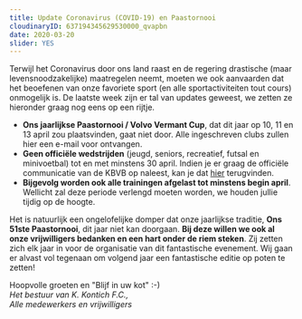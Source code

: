 ```yaml
---
title: Update Coronavirus (COVID-19) en Paastornooi
cloudinaryID: 637194345629530000_qvapbn
date: 2020-03-20
slider: YES
---
```


<p>Terwijl het Coronavirus door ons land raast en de regering drastische (maar levensnoodzakelijke) maatregelen neemt, moeten we ook aanvaarden dat het beoefenen van onze favoriete sport (en alle sportactiviteiten tout cours) onmogelijk is. De laatste week zijn er tal van updates geweest, we zetten ze hieronder graag nog eens op een rijtje.</p>
<ul>
<li><b>Ons jaarlijkse Paastornooi / Volvo Vermant Cup</b>, dat dit jaar op 10, 11 en 13 april zou plaatsvinden, gaat niet door. Alle ingeschreven clubs zullen hier een e-mail voor ontvangen.</li>
<li><b>Geen officiële wedstrijden</b> (jeugd, seniors, recreatief, futsal en minivoetbal) tot en met minstens 30 april. Indien je er graag de officiële communicatie van de KBVB op naleest, kan je dat <a href="https://www.voetbalvlaanderen.be/nieuws/update-coronavirus-covid-19-19032020
" target="blank">hier</a> terugvinden.</li>
<li><b>Bijgevolg worden ook alle trainingen afgelast tot minstens begin april</b>. Wellicht zal deze periode verlengd moeten worden, we houden jullie tijdig op de hoogte.</li>
</ul>
<p>Het is natuurlijk een ongelofelijke domper dat onze jaarlijkse traditie, <b>Ons 51ste Paastornooi</b>, dit jaar niet kan doorgaan. <b>Bij deze willen we ook al onze vrijwilligers bedanken en een hart onder de riem steken</b>. Zij zetten zich elk jaar in voor de organisatie van dit fantastische evenement. Wij gaan er alvast vol tegenaan om volgend jaar een fantastische editie op poten te zetten!</p>
<p>Hoopvolle groeten en "Blijf in uw kot" :-)<br><i>Het bestuur van K. Kontich F.C.,<br>Alle medewerkers en vrijwilligers</i></p>